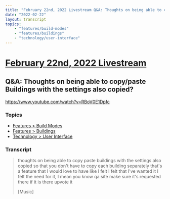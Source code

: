 ```yaml
---
title: "February 22nd, 2022 Livestream Q&A: Thoughts on being able to copy/paste Buildings with the settings also copied?"
date: "2022-02-22"
layout: transcript
topics:
    - "features/build-modes"
    - "features/buildings"
    - "technology/user-interface"
---
```

# [February 22nd, 2022 Livestream](../2022-02-22.md)
## Q&A: Thoughts on being able to copy/paste Buildings with the settings also copied?
https://www.youtube.com/watch?v=RBoV0E1Dpfc

### Topics
* [Features > Build Modes](../topics/features/build-modes.md)
* [Features > Buildings](../topics/features/buildings.md)
* [Technology > User Interface](../topics/technology/user-interface.md)

### Transcript

> thoughts on being able to copy paste buildings with the settings also copied so that you don't have to copy each building separately that's a feature that I would love to have like I felt I felt that I've wanted it I felt the need for it, I mean you know qa site make sure it's requested there if it is there upvote it
>
> [Music]
